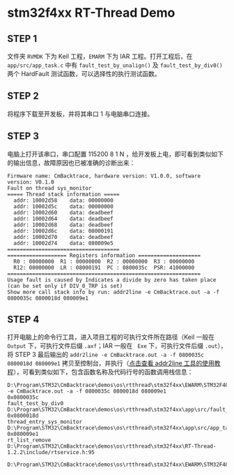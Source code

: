 # stm32f4xx RT-Thread Demo

## STEP 1

文件夹 `RVMDK` 下为 Keil 工程，`EMARM` 下为 IAR 工程。打开工程后，在 `app/src/app_task.c` 中有 `fault_test_by_unalign()` 及 `fault_test_by_div0()` 两个 HardFault 测试函数，可以选择性的执行测试函数。

## STEP 2

将程序下载至开发板，并将其串口 1 与电脑串口连接。

## STEP 3

电脑上打开该串口，串口配置 115200 8 1 N ，给开发板上电，即可看到类似如下的输出信息，故障原因也已被准确的诊断出来：

```
Firmware name: CmBacktrace, hardware version: V1.0.0, software version: V0.1.0
Fault on thread sys_monitor
===== Thread stack information =====
  addr: 10002d58    data: 00000000
  addr: 10002d5c    data: 00000000
  addr: 10002d60    data: deadbeef
  addr: 10002d64    data: deadbeef
  addr: 10002d68    data: deadbeef
  addr: 10002d6c    data: 08000191
  addr: 10002d70    data: deadbeef
  addr: 10002d74    data: 080009e5
====================================
=================== Registers information ====================
  R0 : 00000000  R1 : 00000000  R2 : 00000000  R3 : 00000000
  R12: 00000000  LR : 08000191  PC : 0800035c  PSR: 41000000
==============================================================
Usage fault is caused by Indicates a divide by zero has taken place (can be set only if DIV_0_TRP is set)
Show more call stack info by run: addr2line -e CmBacktrace.out -a -f 0800035c 0800018d 080009e1
```

## STEP 4

打开电脑上的命令行工具，进入项目工程的可执行文件所在路径（Keil 一般在 `Output` 下，可执行文件后缀 `.axf`；IAR 一般在 ` Exe` 下，可执行文件后缀 `.out`），将 STEP 3 最后输出的 `addr2line -e CmBacktrace.out -a -f 0800035c 0800018d 080009e1` 拷贝至控制台，并执行（[点击查看 addr2line 工具的使用教程](https://github.com/armink/CmBacktrace/blob/master/docs/zh/how_to_use_addr2line_for_call_stack.md)），可看到类似如下，包含函数名称及代码行号的函数调用栈信息：

```
D:\Program\STM32\CmBacktrace\demos\os\rtthread\stm32f4xx\EWARM\STM32F405RG\Exe>addr2line -e CmBacktrace.out -a -f 0800035c 0800018d 080009e1
0x0800035c
fault_test_by_div0
D:\Program\STM32\CmBacktrace\demos\os\rtthread\stm32f4xx\app\src/fault_test.c:38
0x0800018d
thread_entry_sys_monitor
D:\Program\STM32\CmBacktrace\demos\os\rtthread\stm32f4xx\app\src/app_task.c:36
0x080009e1
rt_list_remove
D:\Program\STM32\CmBacktrace\demos\os\rtthread\stm32f4xx\RT-Thread-1.2.2\include/rtservice.h:95

D:\Program\STM32\CmBacktrace\demos\os\rtthread\stm32f4xx\EWARM\STM32F405RG\Exe>
```
